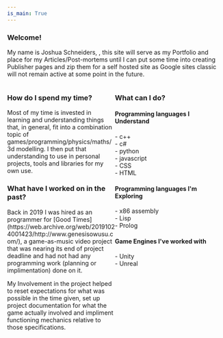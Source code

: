 ```yaml
---
is_main: True
---
```

### Welcome!

My name is Joshua Schneiders, , this site will serve as my Portfolio and place for my Articles/Post-mortems until I can put some time into creating Publisher pages and zip them for a self hosted site as Google sites classic will not remain active at some point in the future.


<div style="float: left; width: 50%;">

<h3>How do I spend my time?</h3>

<p>
Most of my time is invested in learning and understanding things that, in general, fit into a combination topic of games/programming/physics/maths/3d modelling.
I then put that understanding to use in personal projects, tools and libraries for my own use.
</p>

<h3>What have I worked on in the past?</h3>

<p>
Back in 2019 I was hired as an programmer for [Good Times](https://web.archive.org/web/20191024001423/http://www.genesisowusu.com/), a game-as-music video project that was nearing its end of project deadline and had not had any programming work (planning or implimentation) done on it.
</p>
<p>
My Involvement in the project helped to reset expectations for what was possible in the time given, set up project documentation for what the game actually involved and impliment functioning mechanics relative to those specifications.
</p>

</div>

<div style="float: left; width: 50%;">


<h3>What can I do?</h3>

<h4>Programming languages I Understand</h4>
<p>
<div>- c++</div>
<div>- c#</div>
<div>- python</div>
<div>- javascript</div>
<div>- CSS</div>
<div>- HTML</div>
</p>

<h4>Programming languages I'm Exploring</h4>
<p>
<div>- x86 assembly</div>
<div>- Lisp</div>
<div>- Prolog</div>
</p>

<h4>Game Engines I've worked with</h4>
<p>
<div>- Unity</div>
<div>- Unreal</div>
</p>


</div>
